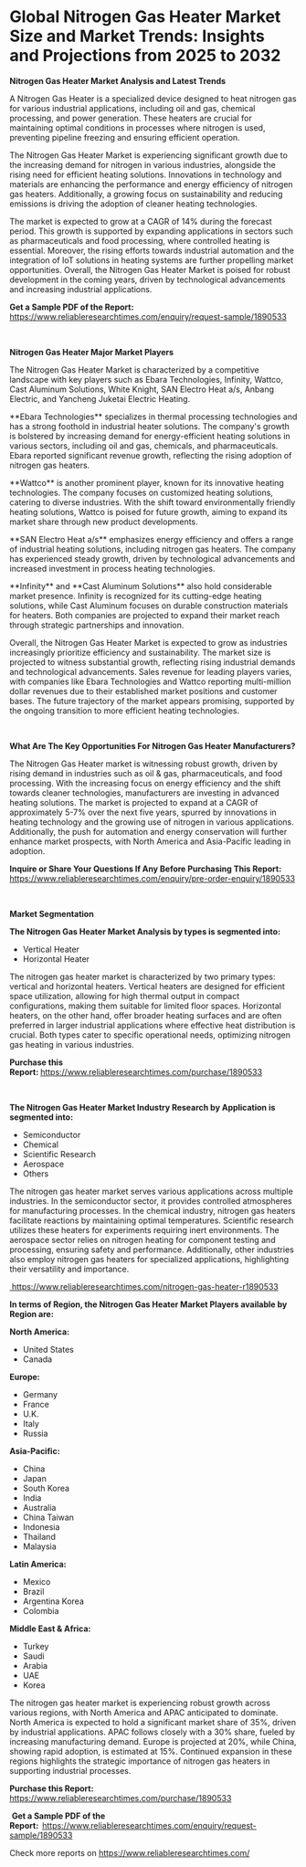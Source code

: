 <p><h1>Global Nitrogen Gas Heater Market Size and Market Trends: Insights and Projections from 2025 to 2032</h1></p><p><strong>Nitrogen Gas Heater Market Analysis and Latest Trends</strong></p>
<p><p>A Nitrogen Gas Heater is a specialized device designed to heat nitrogen gas for various industrial applications, including oil and gas, chemical processing, and power generation. These heaters are crucial for maintaining optimal conditions in processes where nitrogen is used, preventing pipeline freezing and ensuring efficient operation.</p><p>The Nitrogen Gas Heater Market is experiencing significant growth due to the increasing demand for nitrogen in various industries, alongside the rising need for efficient heating solutions. Innovations in technology and materials are enhancing the performance and energy efficiency of nitrogen gas heaters. Additionally, a growing focus on sustainability and reducing emissions is driving the adoption of cleaner heating technologies.</p><p>The market is expected to grow at a CAGR of 14% during the forecast period. This growth is supported by expanding applications in sectors such as pharmaceuticals and food processing, where controlled heating is essential. Moreover, the rising efforts towards industrial automation and the integration of IoT solutions in heating systems are further propelling market opportunities. Overall, the Nitrogen Gas Heater Market is poised for robust development in the coming years, driven by technological advancements and increasing industrial applications.</p></p>
<p><strong>Get a Sample PDF of the Report:&nbsp;</strong> <a href="https://www.reliableresearchtimes.com/enquiry/request-sample/1890533?utm_campaign=3313&utm_medium=2&utm_source=Github&utm_content=ia&utm_term=11042025&utm_id=nitrogen-gas-heater">https://www.reliableresearchtimes.com/enquiry/request-sample/1890533</a></p>
<p>&nbsp;</p>
<p><strong>Nitrogen Gas Heater Major Market Players</strong></p>
<p><p>The Nitrogen Gas Heater Market is characterized by a competitive landscape with key players such as Ebara Technologies, Infinity, Wattco, Cast Aluminum Solutions, White Knight, SAN Electro Heat a/s, Anbang Electric, and Yancheng Juketai Electric Heating.</p><p>**Ebara Technologies** specializes in thermal processing technologies and has a strong foothold in industrial heater solutions. The company's growth is bolstered by increasing demand for energy-efficient heating solutions in various sectors, including oil and gas, chemicals, and pharmaceuticals. Ebara reported significant revenue growth, reflecting the rising adoption of nitrogen gas heaters.</p><p>**Wattco** is another prominent player, known for its innovative heating technologies. The company focuses on customized heating solutions, catering to diverse industries. With the shift toward environmentally friendly heating solutions, Wattco is poised for future growth, aiming to expand its market share through new product developments.</p><p>**SAN Electro Heat a/s** emphasizes energy efficiency and offers a range of industrial heating solutions, including nitrogen gas heaters. The company has experienced steady growth, driven by technological advancements and increased investment in process heating technologies.</p><p>**Infinity** and **Cast Aluminum Solutions** also hold considerable market presence. Infinity is recognized for its cutting-edge heating solutions, while Cast Aluminum focuses on durable construction materials for heaters. Both companies are projected to expand their market reach through strategic partnerships and innovation.</p><p>Overall, the Nitrogen Gas Heater Market is expected to grow as industries increasingly prioritize efficiency and sustainability. The market size is projected to witness substantial growth, reflecting rising industrial demands and technological advancements. Sales revenue for leading players varies, with companies like Ebara Technologies and Wattco reporting multi-million dollar revenues due to their established market positions and customer bases. The future trajectory of the market appears promising, supported by the ongoing transition to more efficient heating technologies.</p></p>
<p>&nbsp;</p>
<p><strong>What Are The Key Opportunities For Nitrogen Gas Heater Manufacturers?</strong></p>
<p><p>The Nitrogen Gas Heater market is witnessing robust growth, driven by rising demand in industries such as oil & gas, pharmaceuticals, and food processing. With the increasing focus on energy efficiency and the shift towards cleaner technologies, manufacturers are investing in advanced heating solutions. The market is projected to expand at a CAGR of approximately 5-7% over the next five years, spurred by innovations in heating technology and the growing use of nitrogen in various applications. Additionally, the push for automation and energy conservation will further enhance market prospects, with North America and Asia-Pacific leading in adoption.</p></p>
<p><strong>Inquire or Share Your Questions If Any Before Purchasing This Report:</strong> <a href="https://www.reliableresearchtimes.com/enquiry/pre-order-enquiry/1890533?utm_campaign=3313&utm_medium=2&utm_source=Github&utm_content=ia&utm_term=11042025&utm_id=nitrogen-gas-heater">https://www.reliableresearchtimes.com/enquiry/pre-order-enquiry/1890533</a></p>
<p>&nbsp;</p>
<p><strong>Market Segmentation</strong></p>
<p><strong>The Nitrogen Gas Heater Market Analysis by types is segmented into:</strong></p>
<p><ul><li>Vertical Heater</li><li>Horizontal Heater</li></ul></p>
<p><p>The nitrogen gas heater market is characterized by two primary types: vertical and horizontal heaters. Vertical heaters are designed for efficient space utilization, allowing for high thermal output in compact configurations, making them suitable for limited floor spaces. Horizontal heaters, on the other hand, offer broader heating surfaces and are often preferred in larger industrial applications where effective heat distribution is crucial. Both types cater to specific operational needs, optimizing nitrogen gas heating in various industries.</p></p>
<p><strong>Purchase this Report:&nbsp;</strong><a href="https://www.reliableresearchtimes.com/purchase/1890533?utm_campaign=3313&utm_medium=2&utm_source=Github&utm_content=ia&utm_term=11042025&utm_id=nitrogen-gas-heater">https://www.reliableresearchtimes.com/purchase/1890533</a></p>
<p>&nbsp;</p>
<p><strong>The Nitrogen Gas Heater Market Industry Research by Application is segmented into:</strong></p>
<p><ul><li>Semiconductor</li><li>Chemical</li><li>Scientific Research</li><li>Aerospace</li><li>Others</li></ul></p>
<p><p>The nitrogen gas heater market serves various applications across multiple industries. In the semiconductor sector, it provides controlled atmospheres for manufacturing processes. In the chemical industry, nitrogen gas heaters facilitate reactions by maintaining optimal temperatures. Scientific research utilizes these heaters for experiments requiring inert environments. The aerospace sector relies on nitrogen heating for component testing and processing, ensuring safety and performance. Additionally, other industries also employ nitrogen gas heaters for specialized applications, highlighting their versatility and importance.</p></p>
<p><a href="https://www.reliableresearchtimes.com/nitrogen-gas-heater-r1890533?utm_campaign=3313&utm_medium=2&utm_source=Github&utm_content=ia&utm_term=11042025&utm_id=nitrogen-gas-heater">&nbsp;https://www.reliableresearchtimes.com/nitrogen-gas-heater-r1890533</a></p>
<p><strong>In terms of Region, the Nitrogen Gas Heater Market Players available by Region are:</strong></p>
<p>
    <p> <strong> North America: </strong>
        <ul>
            <li>United States</li>
            <li>Canada</li>
        </ul>
        </p> 
    <p> <strong> Europe: </strong>
        <ul>
            <li>Germany</li>
            <li>France</li>
            <li>U.K.</li>
            <li>Italy</li>
            <li>Russia</li>
        </ul>
        </p> 
    <p> <strong> Asia-Pacific: </strong>
        <ul>
            <li>China</li>
            <li>Japan</li>
            <li>South Korea</li>
            <li>India</li>
            <li>Australia</li>
            <li>China Taiwan</li>
            <li>Indonesia</li>
            <li>Thailand</li>
            <li>Malaysia</li>
        </ul>
        </p> 
    <p> <strong> Latin America: </strong>
        <ul>
            <li>Mexico</li>
            <li>Brazil</li>
            <li>Argentina Korea</li>
            <li>Colombia</li>
        </ul>
        </p> 
    <p> <strong> Middle East & Africa: </strong>
        <ul>
            <li>Turkey</li>
            <li>Saudi</li>
            <li>Arabia</li>
            <li>UAE</li>
            <li>Korea</li>
        </ul>
    </p>
    </p>
<p><p>The nitrogen gas heater market is experiencing robust growth across various regions, with North America and APAC anticipated to dominate. North America is expected to hold a significant market share of 35%, driven by industrial applications. APAC follows closely with a 30% share, fueled by increasing manufacturing demand. Europe is projected at 20%, while China, showing rapid adoption, is estimated at 15%. Continued expansion in these regions highlights the strategic importance of nitrogen gas heaters in supporting industrial processes.</p></p>
<p><strong>Purchase this Report: </strong><a href="https://www.reliableresearchtimes.com/purchase/1890533?utm_campaign=3313&utm_medium=2&utm_source=Github&utm_content=ia&utm_term=11042025&utm_id=nitrogen-gas-heater">https://www.reliableresearchtimes.com/purchase/1890533</a></p>
<p>&nbsp;<strong>Get a Sample PDF of the Report:&nbsp;&nbsp;</strong><a href="https://www.reliableresearchtimes.com/enquiry/request-sample/1890533?utm_campaign=3313&utm_medium=2&utm_source=Github&utm_content=ia&utm_term=11042025&utm_id=nitrogen-gas-heater">https://www.reliableresearchtimes.com/enquiry/request-sample/1890533</a></p>
<p><strong></strong></p>
<p>Check more reports on <a href="https://www.reliableresearchtimes.com/?utm_campaign=3313&utm_medium=2&utm_source=Github&utm_content=ia&utm_term=11042025&utm_id=nitrogen-gas-heater">https://www.reliableresearchtimes.com/</a></p>